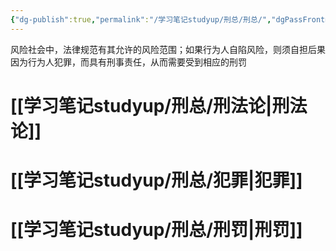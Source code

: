 ```yaml
---
{"dg-publish":true,"permalink":"/学习笔记studyup/刑总/刑总/","dgPassFrontmatter":true,"created":"2024-10-08T13:37:52.407+08:00","updated":"2024-11-19T14:38:42.212+08:00"}
---
```


风险社会中，法律规范有其允许的风险范围；如果行为人自陷风险，则须自担后果
因为行为人犯罪，而具有刑事责任，从而需要受到相应的刑罚
# [[学习笔记studyup/刑总/刑法论\|刑法论]]
# [[学习笔记studyup/刑总/犯罪\|犯罪]]
# [[学习笔记studyup/刑总/刑罚\|刑罚]]